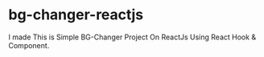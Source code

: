 # bg-changer-reactjs
 I made This is Simple BG-Changer Project On ReactJs Using React Hook & Component.
